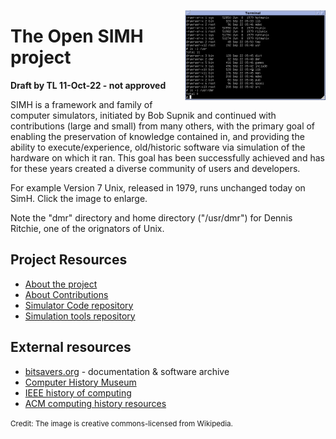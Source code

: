 <a href="Version_7_Unix_SIMH_PDP11_Emulation_DMR.png" target="_blank"><img align="right" width="225" height="144" src="Version_7_Unix_SIMH_PDP11_Emulation_DMR_Small.png" title="Version 7 Unix running on a SimH PDP-11 emulation" alt="Terminal window running SimH"></a>

# The Open SIMH project

**Draft by TL 11-Oct-22 - not approved**

SIMH is a framework and family of computer simulators, initiated by Bob Supnik and continued with contributions (large and small) from many others, with the primary goal of enabling the preservation of knowledge contained in, and providing the ability to execute/experience, old/historic software via simulation of the hardware on which it ran. This goal has been successfully achieved and has for these years created a diverse community of users and developers.

For example Version 7 Unix, released in 1979, runs unchanged today on SimH.   Click the image to enlarge.

Note the "dmr" directory and home directory ("/usr/dmr") for Dennis Ritchie, one of the orignators of Unix.



## Project Resources
 * [About the project](about)
 * [About Contributions](contributions)
 * [Simulator Code repository](https://github.com/open-simh/simh)
 * [Simulation tools repository](https://github.com/open-simh/simtools)

## External resources
 * [bitsavers.org](http://bitsavers.org/) - documentation & software archive
 * [Computer History Museum](https://computerhistory.org/)
 * [IEEE history of computing](https://www.computer.org/csdl/magazine/an)
 * [ACM computing history resources](https://history.acm.org/acm-history/computing-history-resources-and-guides/computing-history-resources-and-guides-2/)


<small>Credit: The image is creative commons-licensed from Wikipedia.</small>
